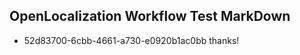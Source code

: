 ## OpenLocalization Workflow Test MarkDown
* 52d83700-6cbb-4661-a730-e0920b1ac0bb thanks!

<!--HONumber=Jul16_HO4-->


